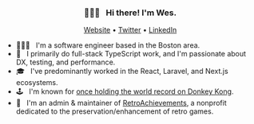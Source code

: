 <h3 align="center">🙋🏻‍♂️ &nbsp; Hi there! I'm Wes.</h3>
<p align="center">
  <a href="https://wescopeland.dev">Website</a> •
  <a href="https://twitter.com/wescopeland_">Twitter</a> •
  <a href="https://linkedin.com/in/wescopeland">LinkedIn</a>
</p>

- 👨🏻‍💻 &nbsp; I'm a software engineer based in the Boston area.
- 🚀 &nbsp; I primarily do full-stack TypeScript work, and I'm passionate about DX, testing, and performance.
- 🎓 &nbsp; I've predominantly worked in the React, Laravel, and Next.js ecosystems.
- 🕹 &nbsp; I'm known for [once holding the world record on Donkey Kong](https://arstechnica.com/gaming/2016/05/is-this-the-worlds-first-perfect-game-of-donkey-kong/).
- 👾 &nbsp; I'm an admin & maintainer of [RetroAchievements](https://retroachievements.org), a nonprofit dedicated to the preservation/enhancement of retro games.
